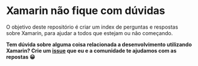 # Xamarin não fique com dúvidas
O objetivo deste repositório é criar um index de perguntas e respostas sobre Xamarin, para ajudar a todos que estejam ou não começando.

**Tem dúvida sobre alguma coisa relacionada a desenvolvimento utilizando Xamarin? Crie um [issue](https://github.com/willbuildapps/xamarin-duvidas/issues) que eu e a comunidade te ajudamos com as repostas 😀**

